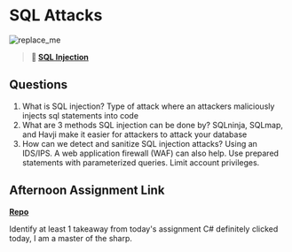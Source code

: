 # SQL Attacks

![replace_me](https://codeworks.blob.core.windows.net/public/assets/img/illustrations/placeholder.svg)

> **📖 [SQL Injection](https://codeworksacademy.com/fs-student-guide/resources/wk11/03-SQL-Injection)**

## Questions

1. What is SQL injection?
  Type of attack where an attackers maliciously injects sql statements into code
2. What are 3 methods SQL injection can be done by?
  SQLninja, SQLmap, and Havji make it easier for attackers to attack your database
3. How can we detect and sanitize SQL injection attacks?
  Using an IDS/IPS. A web application firewall (WAF) can also help. Use prepared statements with parameterized queries. Limit account privileges.
## Afternoon Assignment Link

**[Repo](https://github.com/maxbennett0/keepr)**

Identify at least 1 takeaway from today's assignment
C# definitely clicked today, I am a master of the sharp.